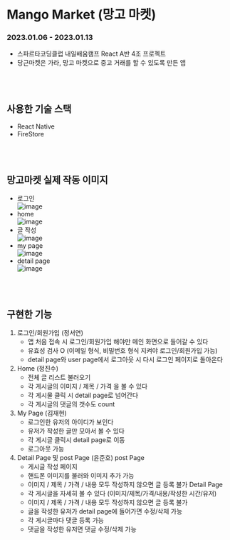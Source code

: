 # Mango Market (망고 마켓)
### 2023.01.06 - 2023.01.13
- 스파르타코딩클럽 내일배움캠프 React A반 4조 프로젝트
- 당근마켓은 가라, 망고 마켓으로 중고 거래를 할 수 있도록 만든 앱
<br>
<br>

## 사용한 기술 스택  
- React Native
- FireStore
<br>
<br>


## 망고마켓 실제 작동 이미지
- 로그인 <br>
![image](https://user-images.githubusercontent.com/95006849/212221253-efd05887-b90d-4992-bdd1-81daa4a83a7f.png)
- home <br>
![image](https://user-images.githubusercontent.com/95006849/212221416-bf80b93d-ee1b-4484-879a-e069dd927ac4.png)
- 글 작성 <br>
![image](https://user-images.githubusercontent.com/95006849/212221555-ece26db0-c71f-4544-908e-d1b98667b6ab.png)
- my page <br>
![image](https://user-images.githubusercontent.com/95006849/212221488-261a9003-9851-4f64-9fa2-022cf94cc981.png)
- detail page <br>
![image](https://user-images.githubusercontent.com/95006849/212221615-195b4427-7fbe-4f64-84a5-efb2de1f39d7.png)
<br>
<br>

## 구현한 기능
1. 로그인/회원가입 (정서연)
    - 앱 처음 접속 시 로그인/회원가입 해야만 메인 화면으로 들어갈 수 있다
    - 유효성 검사 O (이메일 형식, 비밀번호 형식 지켜야 로그인/회원가입 가능)
    - detail page와 user page에서 로그아웃 시 다시 로그인 페이지로 돌아온다
2. Home (정진수)
    - 전체 글 리스트 불러오기
    - 각 게시글의 이미지 / 제목 / 가격 을 볼 수 있다
    - 각 게시물 클릭 시 detail page로 넘어간다
    - 각 게시글의 댓글의 갯수도 count
3. My Page (김재현)
    - 로그인한 유저의 아이디가 보인다
    - 유저가 작성한 글만 모아서 볼 수 있다
    - 각 게시글 클릭시 detail page로 이동
    - 로그아웃 가능
4. Detail Page 및 post Page  (윤준호)
    post Page
    - 게시글 작성 페이지
    - 핸드폰 이미지를 불러와 이미지 추가 가능
    - 이미지 / 제목 / 가격 / 내용 모두 작성하지 않으면 글 등록 불가
    Detail Page
    - 각 게시글을 자세히 볼 수 있다 (이미지/제목/가격/내용/작성한 시간/유저)
    - 이미지 / 제목 / 가격 / 내용 모두 작성하지 않으면 글 등록 불가
    - 글을 작성한 유저가 detail page에 들어가면 수정/삭제 가능
    - 각 게시글마다 댓글 등록 가능
    - 댓글을 작성한 유저면 댓글 수정/삭제 가능

